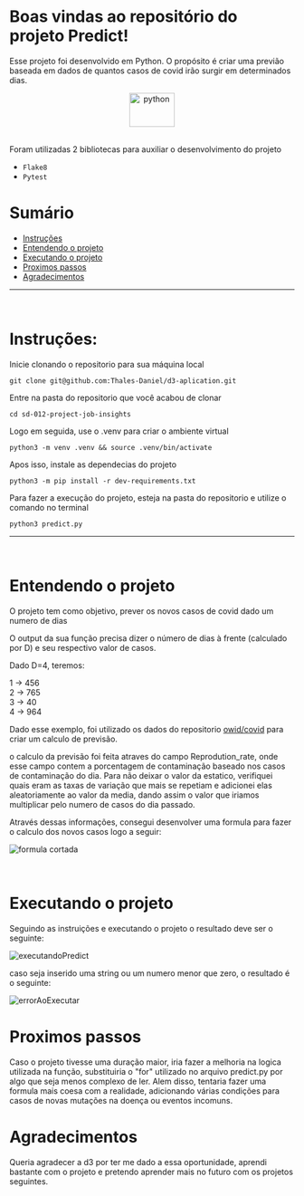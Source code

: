 # Boas vindas ao repositório do projeto Predict!

Esse projeto foi desenvolvido em Python.
O propósito é criar uma previão baseada em dados de quantos casos de covid irão surgir em determinados dias.
<div align="center">
  <img alt="python" height="60" width="80" src="https://cdn.jsdelivr.net/gh/devicons/devicon/icons/python/python-original-wordmark.svg" />
  <br />
  <br />
</div>


Foram utilizadas 2 bibliotecas para auxiliar o desenvolvimento do projeto 
  - `Flake8`
  - `Pytest`

# Sumário

- [Instruções](#instruções)
- [Entendendo o projeto](#entendendo-o-projeto)
- [Executando o projeto](#executando-o-projeto)
- [Proximos passos](#proximos-passos)
- [Agradecimentos](#agradecimentos)

---

<p>&nbsp</p>

# Instruções:

Inicie clonando o repositorio para sua máquina local 
~~~
git clone git@github.com:Thales-Daniel/d3-aplication.git
~~~
Entre na pasta do repositorio que você acabou de clonar
~~~
cd sd-012-project-job-insights
~~~
Logo em seguida, use o .venv para criar o ambiente virtual
~~~
python3 -m venv .venv && source .venv/bin/activate
~~~
Apos isso, instale as dependecias do projeto
~~~
python3 -m pip install -r dev-requirements.txt
~~~
Para fazer a execução do projeto, esteja na pasta do repositorio e utilize o comando no terminal
~~~
python3 predict.py
~~~
---

<p>&nbsp</p>

# Entendendo o projeto

O projeto tem como objetivo, prever os novos casos de covid dado um numero de dias

O output da sua função precisa dizer o número de dias à frente (calculado por D) e seu respectivo valor de casos.

Dado D=4, teremos:

1 -> 456\
2 -> 765\
3 -> 40\
4 -> 964

Dado esse exemplo, foi utilizado os dados do repositorio [owid/covid](https://github.com/owid/covid-19-data) para criar um calculo de previsão.

o calculo da previsão foi feita atraves do campo Reprodution_rate, onde esse campo contem a porcentagem
de contaminação baseado nos casos de contaminação do dia. Para não deixar o valor da estatico, verifiquei
quais eram as taxas de variação que mais se repetiam e adicionei elas aleatoriamente ao valor da media, dando assim
o valor que iriamos multiplicar pelo numero de casos do dia passado.

Através dessas informações, consegui desenvolver uma formula para fazer o calculo dos novos casos logo a seguir:

![formula cortada](https://user-images.githubusercontent.com/82240828/155482582-af3a3470-bd53-40d2-8b6a-3acad4729c7e.PNG)

<p>&nbsp</p>

# Executando o projeto

Seguindo as instruições e executando o projeto o resultado deve ser o seguinte:

![executandoPredict](https://user-images.githubusercontent.com/82240828/155489643-cb89ffb4-9dc1-41f9-a358-4055bfc4f886.gif)

caso seja inserido uma string ou um numero menor que zero, o resultado é o seguinte:

![errorAoExecutar](https://user-images.githubusercontent.com/82240828/155505154-cdb5b19f-cf07-4251-b1ca-3f0d666eebe5.gif)

# Proximos passos

Caso o projeto tivesse uma duração maior, iria fazer a melhoria na logica utilizada na função, substituiria o "for" utilizado no arquivo predict.py por algo
que seja menos complexo de ler. Alem disso, tentaria fazer uma formula mais coesa com a realidade, adicionando várias condições para casos de novas mutações na doença ou eventos incomuns.


# Agradecimentos

Queria agradecer a d3 por ter me dado a essa oportunidade, aprendi bastante com o projeto e pretendo aprender mais no futuro com os projetos seguintes.

